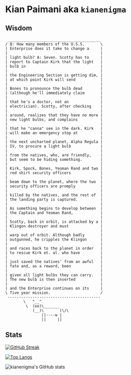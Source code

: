# Kian Paimani aka `kianenigma`

## Wisdom

<!--START_SECTION:cowsay-->
```
 _________________________________________
/ Q: How many members of the U.S.S.       \
| Enterprise does it take to change a     |
|                                         |
| light bulb? A: Seven. Scotty has to     |
| report to Captain Kirk that the light   |
| bulb in                                 |
|                                         |
| the Engineering Section is getting dim, |
| at which point Kirk will send           |
|                                         |
| Bones to pronounce the bulb dead        |
| (although he'll immediately claim       |
|                                         |
| that he's a doctor, not an              |
| electrician). Scotty, after checking    |
|                                         |
| around, realizes that they have no more |
| new light bulbs, and complains          |
|                                         |
| that he "canna" see in the dark. Kirk   |
| will make an emergency stop at          |
|                                         |
| the next uncharted planet, Alpha Regula |
| IV, to procure a light bulb             |
|                                         |
| from the natives, who, are friendly,    |
| but seem to be hiding something.        |
|                                         |
| Kirk, Spock, Bones, Yeoman Rand and two |
| red shirt security officers             |
|                                         |
| beam down to the planet, where the two  |
| security officers are promply           |
|                                         |
| killed by the natives, and the rest of  |
| the landing party is captured.          |
|                                         |
| As something begins to develop between  |
| the Captain and Yeoman Rand,            |
|                                         |
| Scotty, back in orbit, is attacked by a |
| Klingon destroyer and must              |
|                                         |
| warp out of orbit. Although badly       |
| outgunned, he cripples the Klingon      |
|                                         |
| and races back to the planet in order   |
| to rescue Kirk et. al. who have         |
|                                         |
| just saved the natives' from an awful   |
| fate and, as a reward, been             |
|                                         |
| given all light bulbs they can carry.   |
| The new bulb is then inserted           |
|                                         |
| and the Enterprise continues on its     |
\ five year mission.                      /
 -----------------------------------------
        \   ^__^
         \  (oo)\_______
            (__)\       )\/\
                ||----w |
                ||     ||

```
<!--END_SECTION:cowsay-->


## Stats

[![GitHub Streak](http://github-readme-streak-stats.herokuapp.com?user=kianenigma)](https://git.io/streak-stats)

[![Top Langs](https://github-readme-stats.vercel.app/api/top-langs/?username=kianenigma&hide=Tex,SCSS)](https://github.com/anuraghazra/github-readme-stats)

![kianenigma's GitHub stats](https://github-readme-stats.vercel.app/api?username=kianenigma)




